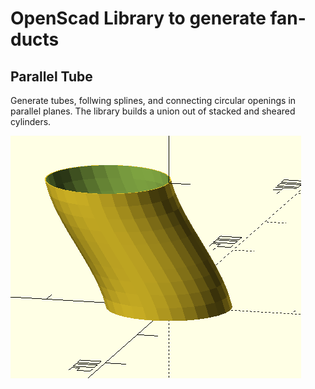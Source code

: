 # OpenScad Library to generate fan-ducts
## Parallel Tube
Generate tubes, follwing splines, and connecting circular openings in parallel planes.
The library builds a union out of stacked and sheared cylinders.

![Parallel-Tube](etc/parallel_tube.png)